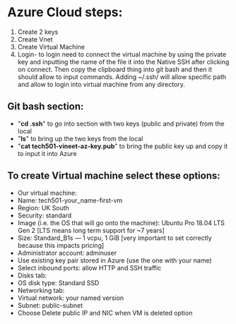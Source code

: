 # Azure Cloud steps:

1. Create 2 keys
2. Create Vnet
3. Create Virtual Machine 
4. Login- to login need to connect the virtual machine by using the private key and inputting the name of the file it into the Native SSH after clicking on connect. Then copy the clipboard thing into git bash and then it should allow to input commands. Adding  ~/.ssh/  will allow specific path and allow to login into virtual machine from any directory.




## Git bash section:
* "**cd .ssh**" to go into section with two keys (public and private) from the local
* "**ls**" to bring up the two keys from the local
* "**cat tech501-vineet-az-key.pub**" to bring the public key up and copy it to input it into Azure



## To create Virtual machine select these options:
* Our virtual machine:
* Name: tech501-your_name-first-vm
* Region: UK South
* Security: standard
* Image (i.e. the OS that will go onto the machine): Ubuntu Pro 18.04 LTS Gen 2 [LTS means long term support for ~7 years]
* Size: Standard_B1s — 1 vcpu, 1 GiB [very important to set correctly because this impacts pricing]
* Administrator account: adminuser
* Use existing key pair stored in Azure (use the one with your name)
* Select inbound ports: allow HTTP and SSH traffic
* Disks tab:
* OS disk type: Standard SSD
* Networking tab:
* Virtual network: your named version
* Subnet: public-subnet
* Choose Delete public IP and NIC when VM is deleted option
